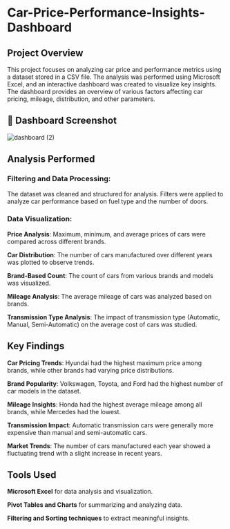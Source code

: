# Car-Price-Performance-Insights-Dashboard
## Project Overview

This project focuses on analyzing car price and performance metrics using a dataset stored in a CSV file. The analysis was performed using Microsoft Excel, and an interactive dashboard was created to visualize key insights. The dashboard provides an overview of various factors affecting car pricing, mileage, distribution, and other parameters.

## 📸 Dashboard Screenshot  
![dashboard (2)](![Dashboard](https://github.com/user-attachments/assets/509e0dc0-f48a-4f21-8f66-7d94a9dde371)
)

## Analysis Performed

### Filtering and Data Processing:

The dataset was cleaned and structured for analysis. Filters were applied to analyze car performance based on fuel type and the number of doors.

### Data Visualization:

**Price Analysis**: Maximum, minimum, and average prices of cars were compared across different brands.

**Car Distribution**: The number of cars manufactured over different years was plotted to observe trends.

**Brand-Based Count**: The count of cars from various brands and models was visualized.

**Mileage Analysis**: The average mileage of cars was analyzed based on brands.

**Transmission Type Analysis**: The impact of transmission type (Automatic, Manual, Semi-Automatic) on the average cost of cars was studied.

## Key Findings

**Car Pricing Trends**: Hyundai had the highest maximum price among brands, while other brands had varying price distributions.

**Brand Popularity**: Volkswagen, Toyota, and Ford had the highest number of car models in the dataset.

**Mileage Insights**: Honda had the highest average mileage among all brands, while Mercedes had the lowest.

**Transmission Impact**: Automatic transmission cars were generally more expensive than manual and semi-automatic cars.

**Market Trends**: The number of cars manufactured each year showed a fluctuating trend with a slight increase in recent years.

## Tools Used

**Microsoft Excel** for data analysis and visualization.

**Pivot Tables and Charts** for summarizing and analyzing data.

**Filtering and Sorting techniques** to extract meaningful insights.
